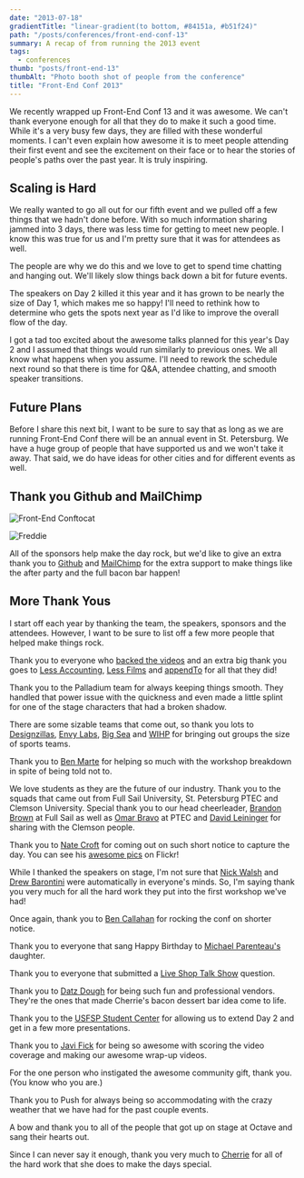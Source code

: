 ```yaml
---
date: "2013-07-18"
gradientTitle: "linear-gradient(to bottom, #84151a, #b51f24)"
path: "/posts/conferences/front-end-conf-13"
summary: A recap of from running the 2013 event
tags:
  - conferences
thumb: "posts/front-end-13"
thumbAlt: "Photo booth shot of people from the conference"
title: "Front-End Conf 2013"
---
```


We recently wrapped up Front-End Conf 13 and it was awesome. We can't thank everyone enough for all that they do to make it such a good time. While it's a very busy few days, they are filled with these wonderful moments. I can't even explain how awesome it is to meet people attending their first event and see the excitement on their face or to hear the stories of people's paths over the past year. It is truly inspiring.

## Scaling is Hard

We really wanted to go all out for our fifth event and we pulled off a few things that we hadn't done before. With so much information sharing jammed into 3 days, there was less time for getting to meet new people. I know this was true for us and I'm pretty sure that it was for attendees as well.

The people are why we do this and we love to get to spend time chatting and hanging out. We'll likely slow things back down a bit for future events.

The speakers on Day 2 killed it this year and it has grown to be nearly the size of Day 1, which makes me so happy! I'll need to rethink how to determine who gets the spots next year as I'd like to improve the overall flow of the day.

I got a tad too excited about the awesome talks planned for this year's Day 2 and I assumed that things would run similarly to previous ones. We all know what happens when you assume. I'll need to rework the schedule next round so that there is time for Q&A, attendee chatting, and smooth speaker transitions.

## Future Plans

Before I share this next bit, I want to be sure to say that as long as we are running Front-End Conf there will be an annual event in St. Petersburg. We have a huge group of people that have supported us and we won't take it away. That said, we do have ideas for other cities and for different events as well.

## Thank you Github and MailChimp

![Front-End Conftocat](/img/posts/conferences/front-end-conf-13/front-end-conftocat.png)

![Freddie](/img/posts/conferences/front-end-conf-13/freddie-wink.png)

All of the sponsors help make the day rock, but we'd like to give an extra thank you to [Github](http://github.com) and [MailChimp](http://mailchimp.com) for the extra support to make things like the after party and the full bacon bar happen!

## More Thank Yous

I start off each year by thanking the team, the speakers, sponsors and the attendees. However, I want to be sure to list off a few more people that helped make things rock.

Thank you to everyone who [backed the videos](http://www.indiegogo.com/projects/help-us-record-the-2013-front-end-design-conference-presentations?c=pledges "http://www.indiegogo.com/projects/help-us-record-the-2013-front-end-design-conference-presentations?c=pledges") and an extra big thank you goes to [Less Accounting](http://lessaccounting.com "http://lessaccounting.com"), [Less Films](http://lessfilms.com "http://lessfilms.com") and [appendTo](http://appendto.com "http://appendto.com") for all that they did!

Thank you to the Palladium team for always keeping things smooth. They handled that power issue with the quickness and even made a little splint for one of the stage characters that had a broken shadow.

There are some sizable teams that come out, so thank you lots to [Designzillas](http://designzillas.com "http://designzillas.com"), [Envy Labs](http://envylabs.com "http://envylabs.com"), [Big Sea](http://bigseadesign.com "http://bigseadesign.com") and [WIHP](http://www.wihphotels.com "http://www.wihphotels.com") for bringing out groups the size of sports teams.

Thank you to [Ben Marte](https://twitter.com/benmarte) for helping so much with the workshop breakdown in spite of being told not to.

We love students as they are the future of our industry. Thank you to the squads that came out from Full Sail University, St. Petersburg PTEC and Clemson University. Special thank you to our head cheerleader, [Brandon Brown](http://twitter.com/bybrandonbrown "http://twitter.com/bybrandonbrown") at Full Sail as well as [Omar Bravo](http://twitter.com/ojbravo "http://twitter.com/ojbravo") at PTEC and [David Leininger](http://twitter.com/davidleininger "http://twitter.com/davidleininger") for sharing with the Clemson people.

Thank you to [Nate Croft](http://natecroft.com "http://natecroft.com") for coming out on such short notice to capture the day. You can see his [awesome pics](http://www.flickr.com/photos/natecroft/sets/72157634330782555/) on Flickr!

While I thanked the speakers on stage, I'm not sure that [Nick Walsh](http://twitter.com/nickawalsh "http://twitter.com/nickawalsh") and [Drew Barontini](http://twitter.com/drewbarontini "http://twitter.com/drewbarontini") were automatically in everyone's minds. So, I'm saying thank you very much for all the hard work they put into the first workshop we've had!

Once again, thank you to [Ben Callahan](http://twitter.com/bencallahan "http://twitter.com/bencallahan") for rocking the conf on shorter notice.

Thank you to everyone that sang Happy Birthday to [Michael Parenteau's](http://twitter.com/parenteau "http://twitter.com/parenteau") daughter.

Thank you to everyone that submitted a [Live Shop Talk Show](http://shoptalkshow.com/episodes/live-from-front-end-conf "http://shoptalkshow.com/episodes/live-from-front-end-conf") question.

Thank you to [Datz Dough](http://www.datztampa.com/dough "http://www.datztampa.com/dough") for being such fun and professional vendors. They're the ones that made Cherrie's bacon dessert bar idea come to life.

Thank you to the [USFSP Student Center](http://www.usfsp.edu/usc "http://www.usfsp.edu/usc") for allowing us to extend Day 2 and get in a few more presentations.

Thank you to [Javi Fick](https://vimeo.com/javifick "https://vimeo.com/javifick") for being so awesome with scoring the video coverage and making our awesome wrap-up videos.

For the one person who instigated the awesome community gift, thank you. (You know who you are.)

Thank you to Push for always being so accommodating with the crazy weather that we have had for the past couple events.

A bow and thank you to all of the people that got up on stage at Octave and sang their hearts out.

Since I can never say it enough, thank you very much to [Cherrie](http://twitter.com/cherriedenney "http://twitter.com/cherriedenney") for all of the hard work that she does to make the days special.

